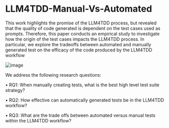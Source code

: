 # LLM4TDD-Manual-Vs-Automated
This work highlights the promise of the LLM4TDD process, but revealed that the quality of code generated is dependent on the test cases used as prompts.
Therefore, this paper conducts an empirical study to investigate how the origin of the test cases impacts the LLM4TDD process.
In particular, we explore the tradeoffs between automated and manually generated test on the efficacy of the code produced by the LLM4TDD workflow


![image](https://github.com/user-attachments/assets/1803a73d-8af2-4b87-9ec7-d4434b307828)

We address the following research questions:

• RQ1: When manually creating tests, what is the best high
level test suite strategy?

• RQ2: How effective can automatically generated tests be
in the LLM4TDD workflow?

• RQ3: What are the trade offs between automated versus
manual tests within the LLM4TDD workflow?
